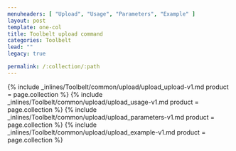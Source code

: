 ```yaml
---
menuheaders: [ "Upload", "Usage", "Parameters", "Example" ]
layout: post
template: one-col
title: Toolbelt upload command
categories: Toolbelt
lead: ""
legacy: true

permalink: /:collection/:path
---
```





<a href="#upload"></a>{% include _inlines/Toolbelt/common/upload/upload_upload-v1.md  product = page.collection %}
<a href="#usage"></a>{% include _inlines/Toolbelt/common/upload/upload_usage-v1.md  product = page.collection %}
<a href="#parameters"></a>{% include _inlines/Toolbelt/common/upload/upload_parameters-v1.md  product = page.collection %}
<a href="#example"></a>{% include _inlines/Toolbelt/common/upload/upload_example-v1.md  product = page.collection %}